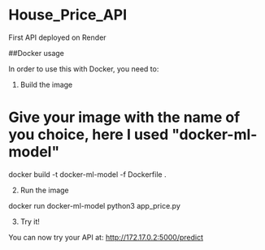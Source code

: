 # House_Price_API
First API deployed on Render

##Docker usage

In order to use this with Docker, you need to:
1. Build the image

# Give your image with the name of you choice, here I used "docker-ml-model"
docker build -t docker-ml-model -f Dockerfile .

2. Run the image

docker run docker-ml-model python3 app_price.py

3. Try it!

You can now try your API at: http://172.17.0.2:5000/predict
